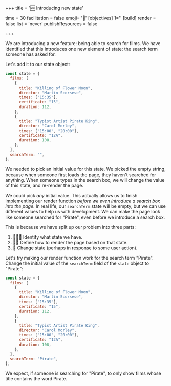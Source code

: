 +++
title = '🆕 Introducing new state'

time = 30
facilitation = false
emoji= '🧩'
[objectives]
    1=''
[build]
  render = false
  list = 'never'
  publishResources = false

+++

We are introducing a new feature: being able to search for films. We have identified that this introduces one new element of state: the search term someone has asked for.

Let's add it to our state object:

```js
const state = {
  films: [
    {
      title: "Killing of Flower Moon",
      director: "Martin Scorsese",
      times: ["15:35"],
      certificate: "15",
      duration: 112,
    },
    {
      title: "Typist Artist Pirate King",
      director: "Carol Morley",
      times: ["15:00", "20:00"],
      certificate: "12A",
      duration: 108,
    },
  ],
  searchTerm: "",
};
```

We needed to pick an initial value for this state. We picked the empty string, because when someone first loads the page, they haven't searched for anything. When someone types in the search box, we will change the value of this state, and re-render the page.

We could pick _any_ initial value. This actually allows us to finish implementing our render function _before we even introduce a search box into the page_. In real life, our `searchTerm` state will be empty, but we can use different values to help us with development. We can make the page look like someone searched for "Pirate", even before we introduce a search box.

This is because we have split up our problem into three parts:

1. 👩🏾‍🔬 Identify what state we have.
2. ✍🏿 Define how to render the page based on that state.
3. 🎱 Change state (perhaps in response to some user action).

Let's try making our render function work for the search term "Pirate". Change the initial value of the `searchTerm` field of the `state` object to "Pirate":

```js
const state = {
  films: [
    {
      title: "Killing of Flower Moon",
      director: "Martin Scorsese",
      times: ["15:35"],
      certificate: "15",
      duration: 112,
    },
    {
      title: "Typist Artist Pirate King",
      director: "Carol Morley",
      times: ["15:00", "20:00"],
      certificate: "12A",
      duration: 108,
    },
  ],
  searchTerm: "Pirate",
};
```

We expect, if someone is searching for "Pirate", to only show films whose title contains the word Pirate.
